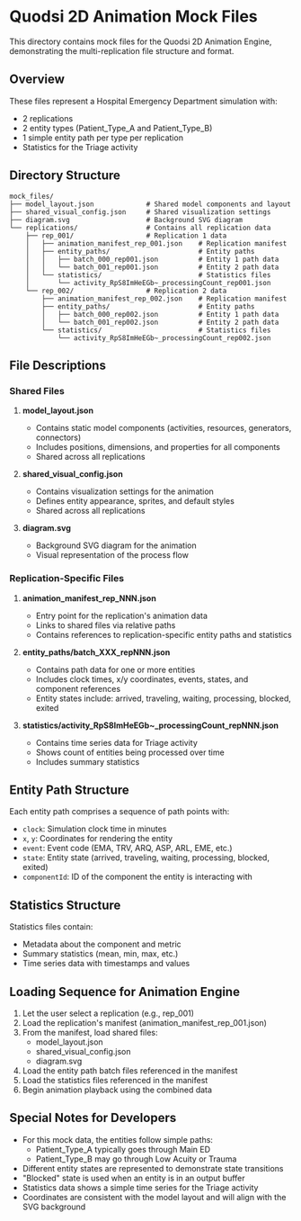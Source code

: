 # Quodsi 2D Animation Mock Files

This directory contains mock files for the Quodsi 2D Animation Engine, demonstrating the multi-replication file structure and format.

## Overview

These files represent a Hospital Emergency Department simulation with:
- 2 replications
- 2 entity types (Patient_Type_A and Patient_Type_B)
- 1 simple entity path per type per replication
- Statistics for the Triage activity

## Directory Structure

```
mock_files/
├── model_layout.json             # Shared model components and layout
├── shared_visual_config.json     # Shared visualization settings
├── diagram.svg                   # Background SVG diagram
└── replications/                 # Contains all replication data
    ├── rep_001/                  # Replication 1 data
    │   ├── animation_manifest_rep_001.json    # Replication manifest
    │   ├── entity_paths/                      # Entity paths
    │   │   ├── batch_000_rep001.json          # Entity 1 path data
    │   │   └── batch_001_rep001.json          # Entity 2 path data
    │   └── statistics/                        # Statistics files
    │       └── activity_RpS8ImHeEGb~_processingCount_rep001.json
    └── rep_002/                  # Replication 2 data
        ├── animation_manifest_rep_002.json    # Replication manifest
        ├── entity_paths/                      # Entity paths
        │   ├── batch_000_rep002.json          # Entity 1 path data
        │   └── batch_001_rep002.json          # Entity 2 path data
        └── statistics/                        # Statistics files
            └── activity_RpS8ImHeEGb~_processingCount_rep002.json
```

## File Descriptions

### Shared Files

1. **model_layout.json**
   - Contains static model components (activities, resources, generators, connectors)
   - Includes positions, dimensions, and properties for all components
   - Shared across all replications

2. **shared_visual_config.json**
   - Contains visualization settings for the animation
   - Defines entity appearance, sprites, and default styles
   - Shared across all replications

3. **diagram.svg**
   - Background SVG diagram for the animation
   - Visual representation of the process flow

### Replication-Specific Files

1. **animation_manifest_rep_NNN.json**
   - Entry point for the replication's animation data
   - Links to shared files via relative paths
   - Contains references to replication-specific entity paths and statistics

2. **entity_paths/batch_XXX_repNNN.json**
   - Contains path data for one or more entities
   - Includes clock times, x/y coordinates, events, states, and component references
   - Entity states include: arrived, traveling, waiting, processing, blocked, exited

3. **statistics/activity_RpS8ImHeEGb~_processingCount_repNNN.json**
   - Contains time series data for Triage activity
   - Shows count of entities being processed over time
   - Includes summary statistics

## Entity Path Structure

Each entity path comprises a sequence of path points with:
- `clock`: Simulation clock time in minutes
- `x`, `y`: Coordinates for rendering the entity
- `event`: Event code (EMA, TRV, ARQ, ASP, ARL, EME, etc.)
- `state`: Entity state (arrived, traveling, waiting, processing, blocked, exited)
- `componentId`: ID of the component the entity is interacting with

## Statistics Structure

Statistics files contain:
- Metadata about the component and metric
- Summary statistics (mean, min, max, etc.)
- Time series data with timestamps and values

## Loading Sequence for Animation Engine

1. Let the user select a replication (e.g., rep_001)
2. Load the replication's manifest (animation_manifest_rep_001.json)
3. From the manifest, load shared files:
   - model_layout.json
   - shared_visual_config.json
   - diagram.svg
4. Load the entity path batch files referenced in the manifest
5. Load the statistics files referenced in the manifest
6. Begin animation playback using the combined data

## Special Notes for Developers

- For this mock data, the entities follow simple paths:
  - Patient_Type_A typically goes through Main ED
  - Patient_Type_B may go through Low Acuity or Trauma
- Different entity states are represented to demonstrate state transitions
- "Blocked" state is used when an entity is in an output buffer
- Statistics data shows a simple time series for the Triage activity
- Coordinates are consistent with the model layout and will align with the SVG background
